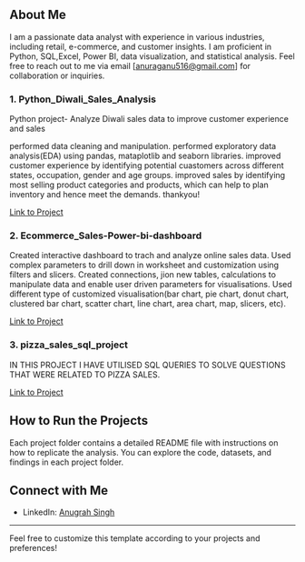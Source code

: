 
## About Me

I am a passionate data analyst with experience in various industries, including retail, e-commerce, and customer insights. I am proficient in Python, SQL,Excel, Power BI, data visualization, and statistical analysis. Feel free to reach out to me via email [anuraganu516@gmail.com] for collaboration or inquiries.

### 1. Python_Diwali_Sales_Analysis
Python project- Analyze Diwali sales data to improve customer experience and sales

performed data cleaning and manipulation.
performed exploratory data analysis(EDA) using pandas, mataplotlib and seaborn libraries.
improved customer experience by identifying potential cuastomers across different states, occupation, gender and age groups.
improved sales by identifying most selling product categories and products, which can help to plan inventory and hence meet the demands.
thankyou!

[Link to Project](https://github.com/Anugrah-Singh11/Python_Diwali_Sales_Analysis.git)

### 2. Ecommerce_Sales-Power-bi-dashboard
Created interactive dashboard to trach and analyze online sales data.
Used complex parameters to drill down in worksheet and customization using filters and slicers.
Created connections, jion new tables, calculations to manipulate data and enable user driven parameters for visualisations.
Used different type of customized visualisation(bar chart, pie chart, donut chart, clustered bar chart, scatter chart, line chart, area chart, map, slicers, etc).

[Link to Project](https://github.com/Anugrah-Singh11/Ecommerce_Sales-Power-bi-dashboard.git)

### 3. pizza_sales_sql_project
IN THIS PROJECT I HAVE UTILISED SQL QUERIES TO SOLVE QUESTIONS THAT WERE RELATED TO PIZZA SALES.

[Link to Project](https://github.com/Anugrah-Singh11/pizza_sales_sql_project)


## How to Run the Projects

Each project folder contains a detailed README file with instructions on how to replicate the analysis. You can explore the code, datasets, and findings in each project folder.

## Connect with Me

- LinkedIn: [Anugrah Singh](https://www.linkedin.com/in/anugrahsingh11)


---

Feel free to customize this template according to your projects and preferences!
